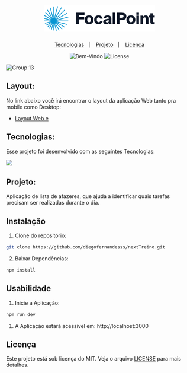 <h1 align="center">
    <img alt="Happy" title="Happy" src="public/logo.svg" />
</h1>

<p align="center">
  <!-- <a href="#layout">Layout</a>&nbsp;&nbsp;&nbsp;|&nbsp;&nbsp;&nbsp; -->
  <a href="#tecnologias">Tecnologias</a>&nbsp;&nbsp;&nbsp;|&nbsp;&nbsp;&nbsp;
  <a href="#projeto">Projeto</a>&nbsp;&nbsp;&nbsp;|&nbsp;&nbsp;&nbsp;
  <!-- <a href="#instalação">Instalação</a>&nbsp;&nbsp;&nbsp;|&nbsp;&nbsp;&nbsp; -->
  <!-- <a href="#usabilidade">Usabilidade</a>&nbsp;&nbsp;&nbsp;|&nbsp;&nbsp;&nbsp; -->
  <a href="#licença">Licença</a>
</p>

<p align="center">
  <img src="https://img.shields.io/static/v1?label=Bem&message=Vindo&color=15C3D6&labelColor=000000" alt="Bem-Vindo" />
  <img alt="License" src="https://img.shields.io/static/v1?label=license&message=MIT&color=15C3D6&labelColor=000000">
</p>

![Group 13](https://github.com/diegofernandesss/nextTreino/assets/88402851/8712dae5-194e-4790-918d-4de6cb68f48e)

## Layout:

No link abaixo você irá encontrar o layout da aplicação Web tanto pra mobile como Desktop:

- [Layout Web e](https://www.figma.com/file/OhwPazB8e5zHeDz9zpMcaI/Untitled?type=design&node-id=0-1&mode=design&t=8B8rxfTdEWIXouCV-0)

## Tecnologias:

<p>Esse projeto foi desenvolvido com as seguintes Tecnologias:</p>

<p align="left">
  <a href="https://skillicons.dev">
    <img src="https://skillicons.dev/icons?i=nextjs,vercel,nodejs,js,css,figma" />
  </a>
</p>


## Projeto:

<p>Aplicação de lista de afazeres, que ajuda a identificar quais tarefas precisam ser realizadas durante o dia.</p>

## Instalação

1. Clone do repositório:

```bash
git clone https://github.com/diegofernandesss/nextTreino.git
```

2. Baixar Dependências:

```bash
npm install
```

## Usabilidade

1. Inicie a Aplicação:

```bash
npm run dev
```

1. A Aplicação estará acessível em: http://localhost:3000


## Licença

Este projeto está sob licença do MIT. Veja o arquivo [LICENSE](./LICENSE) para mais detalhes.